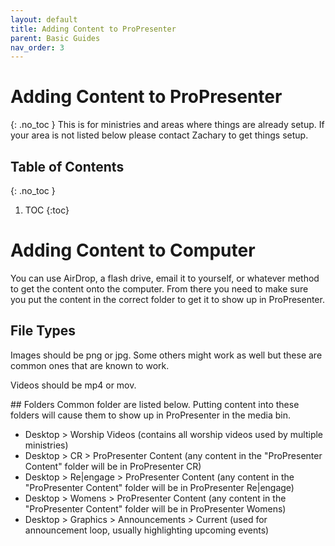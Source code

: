 ```yaml
---
layout: default
title: Adding Content to ProPresenter
parent: Basic Guides
nav_order: 3
---
```


# Adding Content to ProPresenter
{: .no_toc }
This is for ministries and areas where things are already setup. If your area is not listed below please contact Zachary to get things setup.

## Table of Contents
{: .no_toc }

1. TOC
{:toc}

# Adding Content to Computer
You can use AirDrop, a flash drive, email it to yourself, or whatever method to get the content onto the computer. From there you need to make sure you put the content in the correct folder to get it to show up in ProPresenter.

## File Types
Images should be png or jpg. Some others might work as well but these are common ones that are known to work.

Videos should be mp4 or mov.

<div style="break-after:page"></div>
## Folders
Common folder are listed below. Putting content into these folders will cause them to show up in ProPresenter in the media bin.

- Desktop > Worship Videos (contains all worship videos used by multiple ministries)
- Desktop > CR > ProPresenter Content (any content in the "ProPresenter Content" folder will be in ProPresenter CR)
- Desktop > Re\|engage > ProPresenter Content (any content in the "ProPresenter Content" folder will be in ProPresenter Re\|engage)
- Desktop > Womens > ProPresenter Content (any content in the "ProPresenter Content" folder will be in ProPresenter Womens)
- Desktop > Graphics > Announcements > Current (used for announcement loop, usually highlighting upcoming events)
